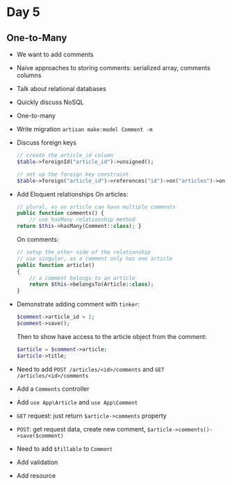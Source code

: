 # Day 5

## One-to-Many
- We want to add comments
- Naive approaches to storing comments: serialized array, comments columns
- Talk about relational databases
- Quickly discuss NoSQL
- One-to-many
- Write migration
    `artisan make:model Comment -m`
- Discuss foreign keys
    ```php
    // create the article_id column
    $table->foreignId("article_id")->unsigned();

    // set up the foreign key constraint
    $table->foreign("article_id")->references("id")->on("articles")->onDelete("cascade");
    ```
- Add Eloquent relationships
    On articles:
    ```php
    // plural, as an article can have multiple comments
    public function comments() {
        // use hasMany relationship method
    return $this->hasMany(Comment::class); }
    ```

    On comments:
    ```php
    // setup the other side of the relationship
    // use singular, as a comment only has one article
    public function article()
    {
        // a comment belongs to an article
        return $this->belongsTo(Article::class);
    }
    ```
- Demonstrate adding comment with `tinker`:
    ```php
    $comment->article_id = 1;
    $comment->save();
    ```
    Then to show have access to the article object from the comment:
    ```php
    $article = $comment->article;
    $article->title;
    ```
- Need to add `POST /articles/<id>/comments` and `GET /articles/<id>/comments`
- Add a `Comments` controller
- Add `use App\Article` and `use App\Comment`
- `GET` request: just return `$article->comments` property
- `POST`: get request data, create new comment, `$article->comments()->save($comment)`
- Need to add `$fillable` to `Comment`
- Add validation
- Add resource
